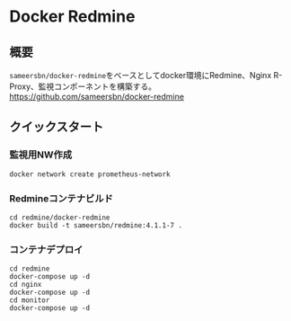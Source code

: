 # Docker Redmine

## 概要
`sameersbn/docker-redmine`をベースとしてdocker環境にRedmine、Nginx R-Proxy、監視コンポーネントを構築する。
https://github.com/sameersbn/docker-redmine

## クイックスタート

### 監視用NW作成

~~~
docker network create prometheus-network
~~~

### Redmineコンテナビルド

~~~
cd redmine/docker-redmine
docker build -t sameersbn/redmine:4.1.1-7 .
~~~

### コンテナデプロイ

~~~
cd redmine
docker-compose up -d
cd nginx
docker-compose up -d
cd monitor
docker-compose up -d
~~~
